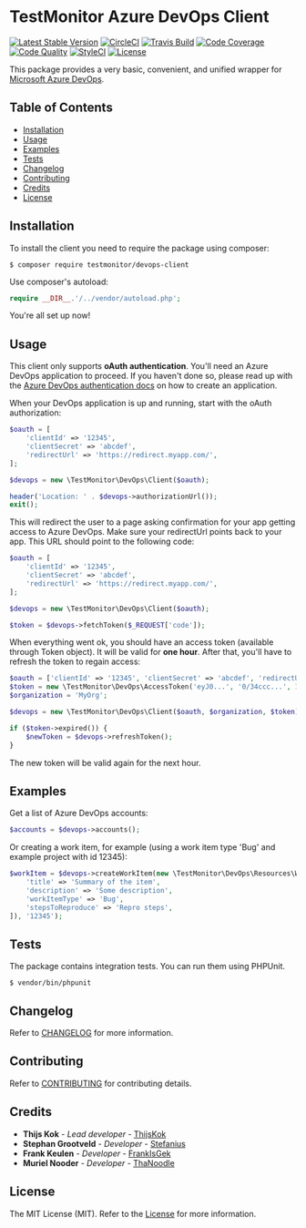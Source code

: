 # TestMonitor Azure DevOps Client

[![Latest Stable Version](https://poser.pugx.org/testmonitor/devops-client/v/stable)](https://packagist.org/packages/testmonitor/devops-client)
[![CircleCI](https://img.shields.io/circleci/project/github/testmonitor/devops-client.svg)](https://circleci.com/gh/testmonitor/devops-client)
[![Travis Build](https://travis-ci.com/testmonitor/devops-client.svg?branch=master)](https://travis-ci.com/testmonitor/devops-client)
[![Code Coverage](https://scrutinizer-ci.com/g/testmonitor/devops-client/badges/coverage.png?b=master)](https://scrutinizer-ci.com/g/testmonitor/devops-client/?branch=master)
[![Code Quality](https://scrutinizer-ci.com/g/testmonitor/devops-client/badges/quality-score.png?b=master)](https://scrutinizer-ci.com/g/testmonitor/devops-client/?branch=master)
[![StyleCI](https://styleci.io/repos/223973950/shield)](https://styleci.io/repos/223973950)
[![License](https://poser.pugx.org/testmonitor/devops-client/license)](https://packagist.org/packages/testmonitor/devops-client)

This package provides a very basic, convenient, and unified wrapper for [Microsoft Azure DevOps](https://azure.microsoft.com/en-us/services/devops/). 

## Table of Contents

- [Installation](#installation)
- [Usage](#usage)
- [Examples](#examples)
- [Tests](#tests)
- [Changelog](#changelog)
- [Contributing](#contributing)
- [Credits](#credits)
- [License](#license)
  
## Installation

To install the client you need to require the package using composer:

	$ composer require testmonitor/devops-client

Use composer's autoload:

```php
require __DIR__.'/../vendor/autoload.php';
```

You're all set up now!

## Usage

This client only supports **oAuth authentication**. You'll need an Azure DevOps application to proceed. If you haven't done so,
please read up with the [Azure DevOps authentication docs](https://docs.microsoft.com/en-us/azure/devops/integrate/get-started/authentication/oauth?view=azure-devops) on how
to create an application.

When your DevOps application is up and running, start with the oAuth authorization:

```php
$oauth = [
    'clientId' => '12345',
    'clientSecret' => 'abcdef',
    'redirectUrl' => 'https://redirect.myapp.com/',
];

$devops = new \TestMonitor\DevOps\Client($oauth);

header('Location: ' . $devops->authorizationUrl());
exit();
```

This will redirect the user to a page asking confirmation for your app getting access to Azure DevOps. Make sure your redirectUrl points
back to your app. This URL should point to the following code:

```php
$oauth = [
    'clientId' => '12345',
    'clientSecret' => 'abcdef',
    'redirectUrl' => 'https://redirect.myapp.com/',
];

$devops = new \TestMonitor\DevOps\Client($oauth);

$token = $devops->fetchToken($_REQUEST['code']);
```

When everything went ok, you should have an access token (available through Token object). It will be valid for **one hour**.
After that, you'll have to refresh the token to regain access:

```php
$oauth = ['clientId' => '12345', 'clientSecret' => 'abcdef', 'redirectUrl' => 'https://redirect.myapp.com/'];
$token = new \TestMonitor\DevOps\AccessToken('eyJ0...', '0/34ccc...', 1574601877); // the token you got last time
$organization = 'MyOrg';

$devops = new \TestMonitor\DevOps\Client($oauth, $organization, $token);

if ($token->expired()) {
    $newToken = $devops->refreshToken();
}
```

The new token will be valid again for the next hour. 

## Examples

Get a list of Azure DevOps accounts:

```php
$accounts = $devops->accounts();
```

Or creating a work item, for example (using a work item type 'Bug' and example project with id 12345):

```php
$workItem = $devops->createWorkItem(new \TestMonitor\DevOps\Resources\WorkItem([
    'title' => 'Summary of the item',
    'description' => 'Some description',
    'workItemType' => 'Bug',
    'stepsToReproduce' => 'Repro steps',
]), '12345');
```

## Tests

The package contains integration tests. You can run them using PHPUnit.

    $ vendor/bin/phpunit
    
## Changelog

Refer to [CHANGELOG](CHANGELOG.md) for more information.

## Contributing

Refer to [CONTRIBUTING](CONTRIBUTING.md) for contributing details.

## Credits

* **Thijs Kok** - *Lead developer* - [ThijsKok](https://github.com/thijskok)
* **Stephan Grootveld** - *Developer* - [Stefanius](https://github.com/stefanius)
* **Frank Keulen** - *Developer* - [FrankIsGek](https://github.com/frankisgek)
* **Muriel Nooder** - *Developer* - [ThaNoodle](https://github.com/thanoodle)

## License

The MIT License (MIT). Refer to the [License](LICENSE.md) for more information.
